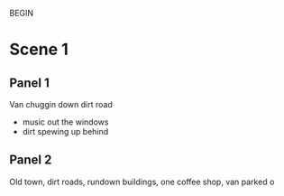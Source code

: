 BEGIN
# Scene 1

## Panel 1

Van chuggin down dirt road
- music out the windows
- dirt spewing up behind

## Panel 2

Old town, dirt roads, rundown buildings, one coffee shop, van parked o

